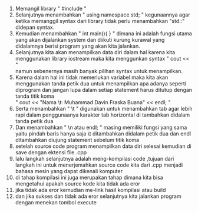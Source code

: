 
1. Memangil library " #include <iostream> "
2. Selanjutnya menambahkan 
" using namespace std; " 
kegunaannya agar ketika memanggil syntax dari library tidak perlu menambahkan "std::" didepan syntax.
3. Kemudian menambahkan 
" int main(){ 		} " 
dimana ini adalah fungsi utama yang akan dijalankan system dan diikuti kurung kurawal yang didalamnya berisi program yang akan kita jalankan.
4. Selanjutnya kita akan menampilkan data diri dalam hal karena kita menggunakan library iostream maka kita menggunkan syntax 
" cout << "  
namun sebenernya masih banyak pilihan syntax untuk menampilkan.
5. Karena dalam hal ini tidak memerlukan variabel maka kita akan menggunakan tanda petik dua untuk menampilkan apa adanya seperti diprogram dan jangan lupa dalam setiap statement harus ditutup dengan tanda titik koma   
" cout << "Nama \t: Muhammad Davin Fraska Buana" << endl; "
6. Serta menambahkan 
" \t "
digunakan untuk menambahkan tab agar lebih rapi dalam penggunaanya karakter tab horizontal di tambahkan didalam tanda petik dua 
7. Dan menambahkan
" \n atau endl; " 
masing memiliki fungsi yang sama yaitu pindah baris hanya saja \t ditambahkan didalam petik dua dan endl ditambahkan diujung statement sebelum titik koma
8. setelah source code program menampilkan data diri selesai kemudian di save dengan ektensi file .cpp 
9. lalu langkah selanjutnya adalah meng-kompilasi code ,tujuan dari langkah ini untuk menerjemahkan source code kita dari .cpp menjadi bahasa mesin yang dapat dikenali komputer 
10. di tahap kompilasi ini juga merupakan tahap dimana kita bisa mengetahui apakah source kode kita tidak ada eror
11. jika tidak ada eror kemudian me-link hasil kompilasi atau build 
12. dan jika sukses dan tidak ada eror selanjutnya kita jalankan program dengan menekan tombol execute
